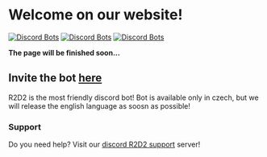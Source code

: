 # Welcome on our website!

[![Discord Bots](https://top.gg/api/widget/status/729243368579924049.svg)](https://top.gg/bot/729243368579924049) [![Discord Bots](https://top.gg/api/widget/upvotes/729243368579924049.svg)](https://top.gg/bot/729243368579924049) [![Discord Bots](https://top.gg/api/widget/owner/729243368579924049.svg)](https://top.gg/bot/729243368579924049)

**The page will be finished soon...**

## Invite the bot [here](https://discord.com/oauth2/authorize?client_id=729243368579924049&scope=bot&permissions=1006628094)

R2D2 is the most friendly discord bot! Bot is available only in czech, but we will release the english language as soosn as possible!

### Support

Do you need help? Visit our [discord R2D2 support](https://discord.gg/vhS8UuuYDt) server!
